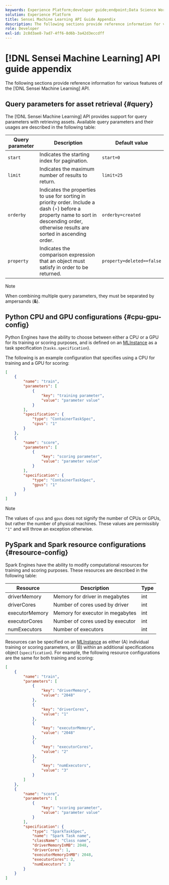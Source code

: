```yaml
---
keywords: Experience Platform;developer guide;endpoint;Data Science Workspace;popular topics;
solution: Experience Platform
title: Sensei Machine Learning API Guide Appendix
description: The following sections provide reference information for various features of the Sensei Machine Learning API.
role: Developer
exl-id: 2c8d3ae8-7ad7-4ff6-8d6b-3a42d3eccdff
---
```

# [!DNL Sensei Machine Learning] API guide appendix

The following sections provide reference information for various features of the [!DNL Sensei Machine Learning] API.

## Query parameters for asset retrieval {#query}

The [!DNL Sensei Machine Learning] API provides support for query parameters with retrieving assets. Available query parameters and their usages are described in the following table:

| Query parameter | Description | Default value |
| --------------- | ----------- | ------- |
| `start` | Indicates the starting index for pagination. | `start=0` |
| `limit` | Indicates the maximum number of results to return. | `limit=25` |
| `orderby` | Indicates the properties to use for sorting in priority order. Include a dash (**-**) before a property name to sort in descending order, otherwise results are sorted in ascending order. | `orderby=created` |
| `property` | Indicates the comparison expression that an object must satisfy in order to be returned. | `property=deleted==false` |

>[!NOTE]
>
>When combining multiple query parameters, they must be separated by ampersands (**&**).

## Python CPU and GPU configurations {#cpu-gpu-config}

Python Engines have the ability to choose between either a CPU or a GPU for its training or scoring purposes, and is defined on an [MLInstance](./mlinstances.md) as a task specification (`tasks.specification`).

The following is an example configuration that specifies using a CPU for training and a GPU for scoring:

```json
[
    {
        "name": "train",
        "parameters": [
            {
                "key": "training parameter",
                "value": "parameter value"
            }    
        ],
        "specification": {
            "type": "ContainerTaskSpec",
            "cpus": "1"
        }
    },
    {
        "name": "score",
        "parameters": [
            {
                "key": "scoring parameter",
                "value": "parameter value" 
            }
        ],
        "specification": {
            "type": "ContainerTaskSpec",
            "gpus": "1"
        }
    }
]
```

>[!NOTE]
>
>The values of `cpus` and `gpus` does not signify the number of CPUs or GPUs, but rather the number of physical machines. These values are permissibly `"1"` and will throw an exception otherwise.

## PySpark and Spark resource configurations {#resource-config}

Spark Engines have the ability to modify computational resources for training and scoring purposes. These resources are described in the following table:

| Resource | Description | Type |
| -------- | ----------- | ---- |
| driverMemory | Memory for driver in megabytes | int |
| driverCores | Number of cores used by driver | int |
| executorMemory | Memory for executor in megabytes | int |
| executorCores | Number of cores used by executor | int |
| numExecutors | Number of executors | int |

Resources can be specified on an [MLInstance](./mlinstances.md) as either (A) individual training or scoring parameters, or (B) within an additional specifications object (`specification`). For example, the following resource configurations are the same for both training and scoring:

```json
[
    {
        "name": "train",
        "parameters": [
            {
                "key": "driverMemory",
                "value": "2048"
            },
            {
                "key": "driverCores",
                "value": "1"
            },
            {
                "key": "executorMemory",
                "value": "2048"
            },
            {
                "key": "executorCores",
                "value": "2"
            },
            {
                "key": "numExecutors",
                "value": "3"
            }
        ]
    },
    {
        "name": "score",
        "parameters": [
            {
                "key": "scoring parameter",
                "value": "parameter value"
            }
        ],
        "specification": {
            "type": "SparkTaskSpec",
            "name": "Spark Task name",
            "className": "Class name",
            "driverMemoryInMB": 2048,
            "driverCores": 1,
            "executorMemoryInMB": 2048,
            "executorCores": 2,
            "numExecutors": 3
        }
    }
]
```
